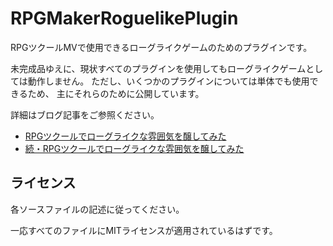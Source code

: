 # RPGMakerRoguelikePlugin

RPGツクールMVで使用できるローグライクゲームのためのプラグインです。

未完成品ゆえに、現状すべてのプラグインを使用してもローグライクゲームとしては動作しません。
ただし、いくつかのプラグインについては単体でも使用できるため、
主にそれらのために公開しています。

詳細はブログ記事をご参照ください。

* [RPGツクールでローグライクな雰囲気を醸してみた](http://www.f-sp.com/entry/2016/09/22/164953)
* [続・RPGツクールでローグライクな雰囲気を醸してみた](http://www.f-sp.com/entry/2016/12/01/155248)

## ライセンス

各ソースファイルの記述に従ってください。

一応すべてのファイルにMITライセンスが適用されているはずです。
